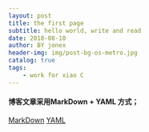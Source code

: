 ```yaml
---
layout: post
title: the first page
subtitle: hello world, write and read
date: 2018-08-10
author: BY jonex
header-img: img/post-bg-os-metro.jpg
catalog: true
tags: 
	- work for xiao C
---
```


#### 博客文章采用MarkDown + YAML 方式；
[MarkDown](https://sspai.com/post/25137)
[YAML](http://www.ruanyifeng.com/blog/2016/07/yaml.html?f=tt)
